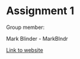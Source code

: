 
# Assignment 1

Group member:

Mark Blinder - MarkBlndr

[Link to website](http://markblndr.github.io)